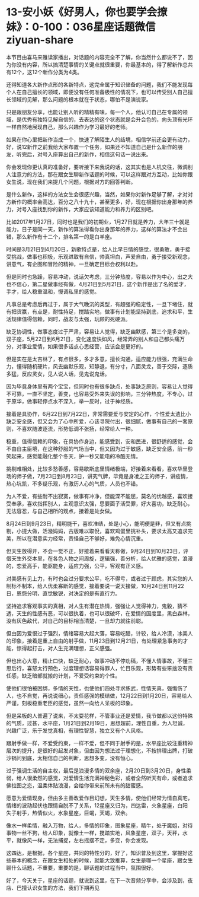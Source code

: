 # 13-安小妖《好男人，你也要学会撩妹》：0-100：036星座话题微信 ziyuan-share

本节目由喜马来雅读家播出，对话题的内容完全不了解，你当然什么都说不了，因为你没有内容，所以搞清楚事情的关键点就很重要，你最基本的，得了解新作总共有12个，这12个新作分类为4类。

还得知道各大新作点形的各新特点，这完全属于知识储备的问题，我们不能发现每个人在自己擅长的领域，即便没有任何准备极性的情况下，也可以传受别人自己擅长领域的见解，那么问题的根本就在于状态，哪怕不是演说家。

只是跟朋友分享，也能让别人听的精精有味，每一个人，他认可自己在专属的领域，是优秀有独特见解自信的，去表达的这个状态就是会升会色的，向头顶有光环一样自然地展现自己，那么兴趣作为学习最好的老师。

如果在你心里把新作当成一个，快速了解陌生人的结境，相信学前还会更有动力，好，说12新作之前我给大家布置一个任务，如果还不知道自己是什么新作的朋友，听完后，对号入座算出自己的新作，相信这句话一说出来。

你会发现你更认真的准备好，要听接下来我说的话，这其实也是人机交往，微调别人注意力的方法，那在跟女生聊新作话题的时候，可以这样跟对方互动，比如你跟女生说，现在我们来提几个问题，根据对方的回答判断。

是什么新作，这样的方法女生会很感兴趣，当然，如果你对新作足够了解，才对对方新作的概率会高达，百分之八十九十，甚至更多，好，现在根据你出身那年的养力，对号入座找到你的新作，大家应该知道能力和养力的区别吧。

比如2017年1月27日，同时也是我们的初期业，1月27日就是养力，大年三十就是能力，日子是同一天，新作的算法得看你出身那年的养力，这样的算法才不会出错，那么新作有十二个，排名第一的是白羊座。

时间是3月21日到4月20日，新歌特点是，给人比早日情的感觉，很勇敢，勇于接受挑战，做事也积极，乐观进取有自信，帅真坦白，声爱自由，勇于接受新观念，讲意气，有企图和冒险的精神，一旦确定目标会权利以赴。

但是同时也急躁，容易冲动，说话欠考虑，三分钟热度，容易以作为中心，出之大也不信心，第二星做事经有做，4月21日到5月21日，这个新作是出了名的爱才，手才，给人稳重温和，慢调私里的感觉。

凡事总是考虑后再过于，属于大气晚沉的类型，有超强的稳定性，一旦下堵住，就有把货赢，有点是，耐性持足，搅踏实地，做事有计划能坚持到底，追求和平，生活规律值得信赖，同时，战友与太强，玩顾的死硬派。

缺乏协调性，做事态度过于严肃，容易让人觉得，缺乏幽默感，第三个是多变的，双子座，5月22日到6月21日，变化速度快如风，经常弄的别人和自己都头痛万分，对事业爱情，如果很多话点心思经营，应该会是更好的。

但是实在是太吉林了，有点很多，多才多意，擅长沟通，适应能力很强，充满生命力，懂得随机硬片，风去幽默乐观，知静退，有分寸，八面灵龙，善于交际，逐质多猛，反应灵女，见人说人话，见鬼说鬼话。

因为毕竟身体里有两个宝宝，但同时也有很多缺点，处事缺乏原则，容易让人觉得不可靠，一直不坚定，善变，也容易受外来失误的影响，三分钟热度，不专心，过于原华，做事轻停点水不深入，举一反时，过于神经质。

接着是具协作，6月22日到7月22日，非常需要爱与安定的心作，个性爱太遗比小缺乏安全感，但又会为了心中所爱，心该寻院付出，很细腻，做事有自己的一套原则，不喜欢随波逐流，形势低调不张扬，经常给人一种。

稳重，值得信赖的印象，在具协作身边，能感受到，安和民进，很舒适的感觉，会不由自主臣境，在这种舒服的气场当中，但又因为过于敏感，缺乏安全感，前一秒笑起来，感觉能融化整个冬天，护一秒又能电的冷酷无情。

挑剔难相处，比较多愁善感，容易歇斯底里情绪极端，好接着来看看，喜欢华里登场的师子做，7月23日到8月23日，讲究气牌，毕竟是身凌之王的师子，讲疫情，热心坑凯，不多疑乐观，有激历人心的气质，人员也不错。

为人不爱，有些耐不出寂寞，做事有冲净，但能深不能屈，莫名的优越感，喜欢接受奉承，喜欢指挥别人，主观意识太强，思要面子活受罪，好大喜功，缺乏耐心，无法容忍，与自己相所的观点，接着是处女做。

8月24日到9月23日，精明能干，喜欢准结，处是小心，能明便是非，但又有点挑剔，小提大做，活潑妈妈，古版难以取悅，喜欢鸡蛋里挑补头，要求太高又追求完美，所以在潜意实力经常，责怪自己不够好，难免心情沉重。

但天生放得开，不会一觉不正，好接着来看看天称做，9月24日到10月23日，评借天生外交本里，在各色人物之间周旋，逻辑强，善分析，给人优雅的感觉，浪漫的，恋爱高手，能驱能身，适应力强，公平，客观有正义感。

对美感有见上力，有时也会过分要求公平，吃不得亏，或者过于顾虑，其实您的人制标不制本，给人优柔寡断的感觉，接着要说一说天接做，10月24日到11月22日，恩怨分明，直觉敏锐，对决定的是有直行力。

坚持追求客观事实的真相，对人生有潜在热情，强强让人觉得神力，鬼毅，猜不透，天生的性感有恶，可以很执着，也可以很破坏，在爱情的国度里，黑白森林，没有灰色敌代，对自己的目标相当清楚，一旦却力就往前聪。

但由因为爱恨过于强烈，情绪容易大起大落，容易吃醋，计较，给人冷漠，冰美人的印象，接着是重上自由的射手做，11月23日到12月21日，有处理紧急事务的才能，惊得起打击，对人生充满理想，正义感强。

但也出心大意，精止口快，缺乏耐心，做事冲动不停劝稿，不懂人情事故，不懂三思后行，喜怒太行预色，过度理想话容易得罪人，忙目乐观，形势有些笨拙没有责任感，缺乏暗部就搬的计划，不爱受约束的个性。

使他们很怕被困绑，多情的天性，也使他们四处寻求练武，性情天真，强悔伤了人，也不自觉，再说说细心，责任感强的模结做，12月22日到1月20日，容易给人严谨，刻板稳重老臣的感觉，虽然一向给人呆板的印象。

但是呆板的人普遍了说来，不太耍花样，不管事业还是爱情，我节做都以这份特殊的气质，过甚，水平座，1月21日到2月19日，思想超前，理性自重，为人坦诚，兴趣广泛，乐于发觉真相，有理性智慧，独立又有个人风格。

跟射手做一样，不爱受约束，一样不爱，但不同于射手的是，水平座比较注重精神层次的提升，是很好的起发对象，但由因为想法过于理想化，不按排理出牌，打破沙锅问到底，太相信自己的判断，思想多变，没有恒心。

过于强调生活的自主权，最后是浪漫多情的双余座，2月20日到3月20日，身性柔弱，给人很柔然的感觉，对爱情生活充满神秘色彩，或者全然听天有命，或者追求佛拉图之恋，温柔体贴浪漫，会给你带来前所未有的甜蜜感。

愿意为爱情现身，但由多主善改爱作目幻想，天生多情，使他们经常为情自真宅，情绪的波动起伏也跟情自脱不了关系，12星座又归为，四达雷，火象星座，白阳失子射手，热情似火，水象星座，巨蝎，天蝎，双余。

像水一样柔情，融入万物，给人，多情的印象，图象星座，精牛，处于魔姐，对待事物一丝不狗，给人印象，就像土一样，搅踏实地，风象星座，双子，天秤，水平，就像风一样，无法捕捉，左右摇摆不定，多变，你会发现。

这四达，是根据，各个星座，共同的特性分的，好了，知识普及到这里，掌握好这些基本的概念，在跟女生相处的时候，就能大致推算，女生是哪一个星座，跟女生聊什么话题，不重要，重要的是，聊话题的过程当中，氛围很好。

好了，今天关于，星座的话题，就说到这里，在下一次音频分享中，会涉及到，夜店、巴擅认识女生的方法，我们下期再见